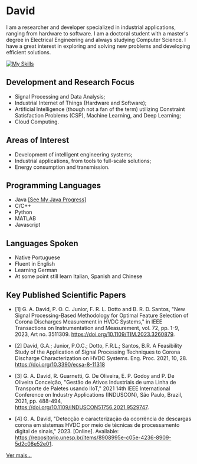 # David

I am a researcher and developer specialized in industrial applications, ranging from hardware to software. I am a doctoral student with a master's degree in Electrical Engineering and always studying Computer Science. I have a great interest in exploring and solving new problems and developing efficient solutions.


[![My Skills](https://skillicons.dev/icons?i=java,c,python,matlab,javascript&theme=light)](https://skillicons.dev)

## Development and Research Focus

- Signal Processing and Data Analysis;
- Industrial Internet of Things (Hardware and Software);
- Artificial Intelligence (though not a fan of the term) utilizing Constraint Satisfaction Problems (CSP), Machine Learning, and Deep Learning;
- Cloud Computing.
## Areas of Interest

- Development of intelligent engineering systems;
- Industrial applications, from tools to full-scale solutions;
- Energy consumption and transmission.
## Programming Languages
- Java [[See My Java Progress]](https://github.com/gadavidd/myJavaStudy)
- C/C++
- Python
- MATLAB
- Javascript
## Languages Spoken

- Native Portuguese
- Fluent in English
- Learning German
- At some point still learn Italian, Spanish and Chinese
## Key Published Scientific Papers

- [1] G. A. David, P. O. C. Junior, F. R. L. Dotto and B. R. D. Santos, "New Signal Processing-Based Methodology for Optimal Feature Selection of Corona Discharges Measurement in HVDC Systems," in IEEE Transactions on Instrumentation and Measurement, vol. 72, pp. 1-9, 2023, Art no. 3511309. https://doi.org/10.1109/TIM.2023.3260879.

- [2] David, G.A.; Junior, P.O.C.; Dotto, F.R.L.; Santos, B.R. A Feasibility Study of the Application of Signal Processing Techniques to Corona Discharge Characterization on HVDC Systems. Eng. Proc. 2021, 10, 28. https://doi.org/10.3390/ecsa-8-11318

- [3] G. A. David, R. Guarnetti, G. De Oliveira, E. P. Godoy and P. De Oliveira Conceição, "Gestão de Ativos Industriais de uma Linha de Transporte de Paletes usando IIoT," 2021 14th IEEE International Conference on Industry Applications (INDUSCON), São Paulo, Brazil, 2021, pp. 488-494,  https://doi.org/10.1109/INDUSCON51756.2021.9529747.

- [4] G. A. David, "Detecção e caracterização da ocorrência de descargas corona em sistemas HVDC por meio de técnicas de processamento digital de sinais," 2023. [Online]. Available: https://repositorio.unesp.br/items/8908995e-c05e-4236-8909-5d2c08e52e01.

 [Ver mais...](https://orcid.org/0000-0003-2343-4883)
